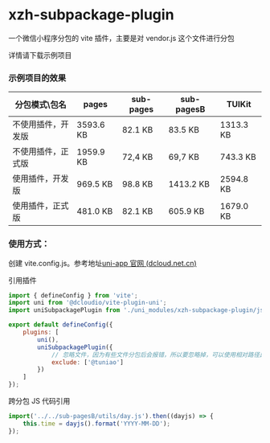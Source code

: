 # xzh-subpackage-plugin

一个微信小程序分包的 vite 插件，主要是对 vendor.js 这个文件进行分包

详情请下载示例项目

### 示例项目的效果

| 分包模式\包名      | pages     | sub-pages | sub-pagesB | TUIKit    |
| ------------------ | --------- | --------- | ---------- | --------- |
| 不使用插件，开发版 | 3593.6 KB | 82.1 KB   | 83.5 KB    | 1313.3 KB |
| 不使用插件，正式版 | 1959.9 KB | 72,4 KB   | 69,7 KB    | 743.3 KB  |
| 使用插件，开发版   | 969.5 KB  | 98.8 KB   | 1413.2 KB  | 2594.8 KB |
| 使用插件，正式版   | 481.0 KB  | 82.1 KB   | 605.9 KB   | 1679.0 KB |

### 使用方式：

创建 vite.config.js。参考地址[uni-app 官网 (dcloud.net.cn)](https://uniapp.dcloud.net.cn/collocation/vite-config.html)

引用插件

```javascript
import { defineConfig } from 'vite';
import uni from '@dcloudio/vite-plugin-uni';
import uniSubpackagePlugin from './uni_modules/xzh-subpackage-plugin/js_sdk/index.js';

export default defineConfig({
    plugins: [
        uni(),
        uniSubpackagePlugin({
            // 忽略文件，因为有些文件分包后会报错，所以要忽略掉，可以使用相对路径比如 /pages/index/index.js
            exclude: ['@tuniao']
        })
    ]
});
```

跨分包 JS 代码引用

```javascript
import('../../sub-pagesB/utils/day.js').then((dayjs) => {
    this.time = dayjs().format('YYYY-MM-DD');
});
```

